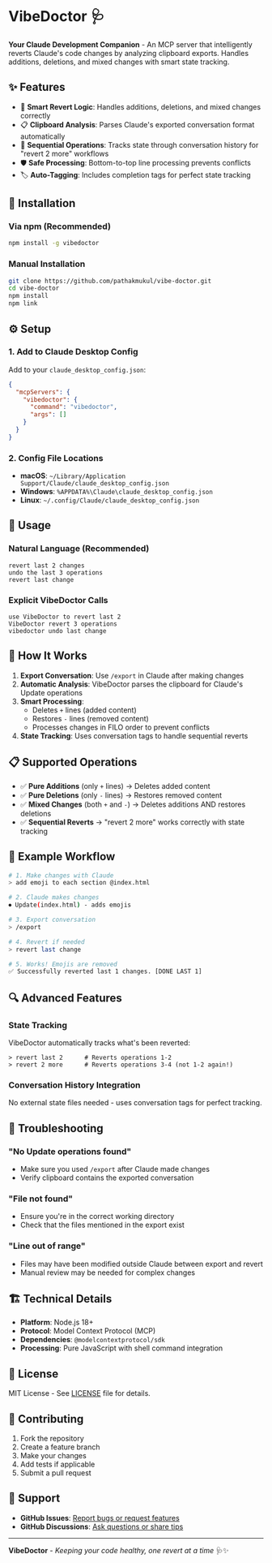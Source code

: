 # VibeDoctor 🩺

**Your Claude Development Companion** - An MCP server that intelligently reverts Claude's code changes by analyzing clipboard exports. Handles additions, deletions, and mixed changes with smart state tracking.

## ✨ Features

- 🔄 **Smart Revert Logic**: Handles additions, deletions, and mixed changes correctly
- 📋 **Clipboard Analysis**: Parses Claude's exported conversation format automatically  
- 🎯 **Sequential Operations**: Tracks state through conversation history for "revert 2 more" workflows
- 🛡️ **Safe Processing**: Bottom-to-top line processing prevents conflicts
- 🏷️ **Auto-Tagging**: Includes completion tags for perfect state tracking

## 🚀 Installation

### Via npm (Recommended)
```bash
npm install -g vibedoctor
```

### Manual Installation
```bash
git clone https://github.com/pathakmukul/vibe-doctor.git
cd vibe-doctor
npm install
npm link
```

## ⚙️ Setup

### 1. Add to Claude Desktop Config
Add to your `claude_desktop_config.json`:

```json
{
  "mcpServers": {
    "vibedoctor": {
      "command": "vibedoctor",
      "args": []
    }
  }
}
```

### 2. Config File Locations
- **macOS**: `~/Library/Application Support/Claude/claude_desktop_config.json`
- **Windows**: `%APPDATA%\Claude\claude_desktop_config.json`
- **Linux**: `~/.config/Claude/claude_desktop_config.json`

## 🎯 Usage

### Natural Language (Recommended)
```
revert last 2 changes
undo the last 3 operations  
revert last change
```

### Explicit VibeDoctor Calls
```
use VibeDoctor to revert last 2
VibeDoctor revert 3 operations
vibedoctor undo last change
```

## 🔧 How It Works

1. **Export Conversation**: Use `/export` in Claude after making changes
2. **Automatic Analysis**: VibeDoctor parses the clipboard for Claude's Update operations
3. **Smart Processing**: 
   - Deletes `+` lines (added content)
   - Restores `-` lines (removed content)  
   - Processes changes in FILO order to prevent conflicts
4. **State Tracking**: Uses conversation tags to handle sequential reverts

## 📋 Supported Operations

- ✅ **Pure Additions** (only `+` lines) → Deletes added content
- ✅ **Pure Deletions** (only `-` lines) → Restores removed content  
- ✅ **Mixed Changes** (both `+` and `-`) → Deletes additions AND restores deletions
- ✅ **Sequential Reverts** → "revert 2 more" works correctly with state tracking

## 🎨 Example Workflow

```bash
# 1. Make changes with Claude
> add emoji to each section @index.html

# 2. Claude makes changes
⏺ Update(index.html) - adds emojis

# 3. Export conversation  
> /export

# 4. Revert if needed
> revert last change

# 5. Works! Emojis are removed
✅ Successfully reverted last 1 changes. [DONE LAST 1]
```

## 🔍 Advanced Features

### State Tracking
VibeDoctor automatically tracks what's been reverted:
```
> revert last 2      # Reverts operations 1-2
> revert 2 more      # Reverts operations 3-4 (not 1-2 again!)
```

### Conversation History Integration
No external state files needed - uses conversation tags for perfect tracking.

## 🐛 Troubleshooting

### "No Update operations found"
- Make sure you used `/export` after Claude made changes
- Verify clipboard contains the exported conversation

### "File not found" 
- Ensure you're in the correct working directory
- Check that the files mentioned in the export exist

### "Line out of range"
- Files may have been modified outside Claude between export and revert
- Manual review may be needed for complex changes

## 🏗️ Technical Details

- **Platform**: Node.js 18+ 
- **Protocol**: Model Context Protocol (MCP)
- **Dependencies**: `@modelcontextprotocol/sdk`
- **Processing**: Pure JavaScript with shell command integration

## 📄 License

MIT License - See [LICENSE](LICENSE) file for details.

## 🤝 Contributing

1. Fork the repository
2. Create a feature branch
3. Make your changes  
4. Add tests if applicable
5. Submit a pull request

## 🙋 Support

- **GitHub Issues**: [Report bugs or request features](https://github.com/pathakmukul/vibe-doctor/issues)
- **GitHub Discussions**: [Ask questions or share tips](https://github.com/pathakmukul/vibe-doctor/discussions)

---

**VibeDoctor** - *Keeping your code healthy, one revert at a time* 🩺✨ 